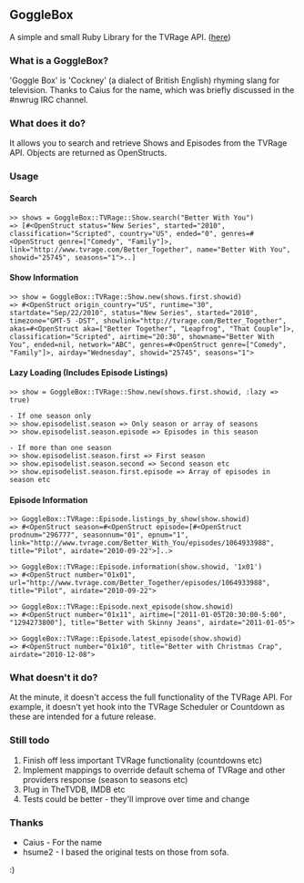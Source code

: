 ## GoggleBox
A simple and small Ruby Library for the TVRage API. ([here](http://services.tvrage.com/index.php?page=public))

### What is a GoggleBox?
'Goggle Box' is 'Cockney' (a dialect of British English) rhyming slang for television. Thanks to Caius for the name, which was briefly discussed in the #nwrug IRC channel.

### What does it do?
It allows you to search and retrieve Shows and Episodes from the TVRage API. Objects are returned as OpenStructs.

### Usage

#### Search
    >> shows = GoggleBox::TVRage::Show.search("Better With You")
    => [#<OpenStruct status="New Series", started="2010", classification="Scripted", country="US", ended="0", genres=#<OpenStruct genre=["Comedy", "Family"]>, link="http://www.tvrage.com/Better_Together", name="Better With You", showid="25745", seasons="1">..]
    
#### Show Information
    >> show = GoggleBox::TVRage::Show.new(shows.first.showid)
    => #<OpenStruct origin_country="US", runtime="30", startdate="Sep/22/2010", status="New Series", started="2010", timezone="GMT-5 -DST", showlink="http://tvrage.com/Better_Together", akas=#<OpenStruct aka=["Better Together", "Leapfrog", "That Couple"]>, classification="Scripted", airtime="20:30", showname="Better With You", ended=nil, network="ABC", genres=#<OpenStruct genre=["Comedy", "Family"]>, airday="Wednesday", showid="25745", seasons="1">
    
#### Lazy Loading (Includes Episode Listings)
    >> show = GoggleBox::TVRage::Show.new(shows.first.showid, :lazy => true)
    
    - If one season only
    >> show.episodelist.season => Only season or array of seasons
    >> show.episodelist.season.episode => Episodes in this season
    
    - If more than one season
    >> show.episodelist.season.first => First season
    >> show.episodelist.season.second => Second season etc
    >> show.episodelist.season.first.episode => Array of episodes in season etc
    
#### Episode Information
    >> GoggleBox::TVRage::Episode.listings_by_show(show.showid)
    => #<OpenStruct season=#<OpenStruct episode=[#<OpenStruct prodnum="296777", seasonnum="01", epnum="1", link="http://www.tvrage.com/Better_With_You/episodes/1064933988", title="Pilot", airdate="2010-09-22">]..>
      
    >> GoggleBox::TVRage::Episode.information(show.showid, '1x01')
    => #<OpenStruct number="01x01", url="http://www.tvrage.com/Better_Together/episodes/1064933988", title="Pilot", airdate="2010-09-22">
      
    >> GoggleBox::TVRage::Episode.next_episode(show.showid)
    => #<OpenStruct number="01x11", airtime=["2011-01-05T20:30:00-5:00", "1294273800"], title="Better with Skinny Jeans", airdate="2011-01-05">
      
    >> GoggleBox::TVRage::Episode.latest_episode(show.showid)
    => #<OpenStruct number="01x10", title="Better with Christmas Crap", airdate="2010-12-08">
    
### What doesn't it do?
At the minute, it doesn't access the full functionality of the TVRage API. For example, it doesn't yet hook into the TVRage Scheduler or Countdown
as these are intended for a future release.

### Still todo
1. Finish off less important TVRage functionality (countdowns etc)
2. Implement mappings to override default schema of TVRage and other providers response (season to seasons etc)
3. Plug in TheTVDB, IMDB etc
4. Tests could be better - they'll improve over time and change

### Thanks
* Caius - For the name
* hsume2 - I based the original tests on those from sofa.

:)
